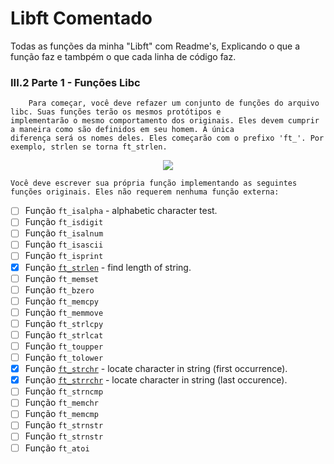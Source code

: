 # Libft Comentado

Todas as funções da minha "Libft" com Readme's, Explicando o que a função faz e tambpém o que cada linha de código faz.

### III.2 Parte 1 - Funções Libc

		Para começar, você deve refazer um conjunto de funções do arquivo libc. Suas funções terão os mesmos protótipos e 
	implementarão o mesmo comportamento dos originais. Eles devem cumprir a maneira como são definidos em seu homem. A única 
	diferença será os nomes deles. Eles começarão com o prefixo 'ft_'. Por exemplo, strlen se torna ft_strlen.
<div align="center">
<img src="https://user-images.githubusercontent.com/105389961/183259370-68f4f160-14c4-49f0-8bd9-41308f47e4c4.png" />
</div>

	Você deve escrever sua própria função implementando as seguintes funções originais. Eles não requerem nenhuma função externa:

- [ ] Função `ft_isalpha`				- alphabetic character test.
- [ ] Função `ft_isdigit`
- [ ] Função `ft_isalnum`
- [ ] Função `ft_isascii`
- [ ] Função `ft_isprint`
- [x] Função [`ft_strlen`](42_lisboa/libft_comment/Ft_strlen) - find length of string.
- [ ] Função `ft_memset`
- [ ] Função `ft_bzero`
- [ ] Função `ft_memcpy`
- [ ] Função `ft_memmove`
- [ ] Função `ft_strlcpy`
- [ ] Função `ft_strlcat`
- [ ] Função `ft_toupper`
- [ ] Função `ft_tolower`
- [x] Função [`ft_strchr`](42_lisboa/libft_comment/Ft_strchr) - locate character in string (first occurrence).
- [x] Função [`ft_strrchr`](42_lisboa/libft_comment/Ft_strrchr) - locate character in string (last occurence).
- [ ] Função `ft_strncmp`
- [ ] Função `ft_memchr`
- [ ] Função `ft_memcmp`
- [ ] Função `ft_strnstr`
- [ ] Função `ft_strnstr`
- [ ] Função `ft_atoi`

